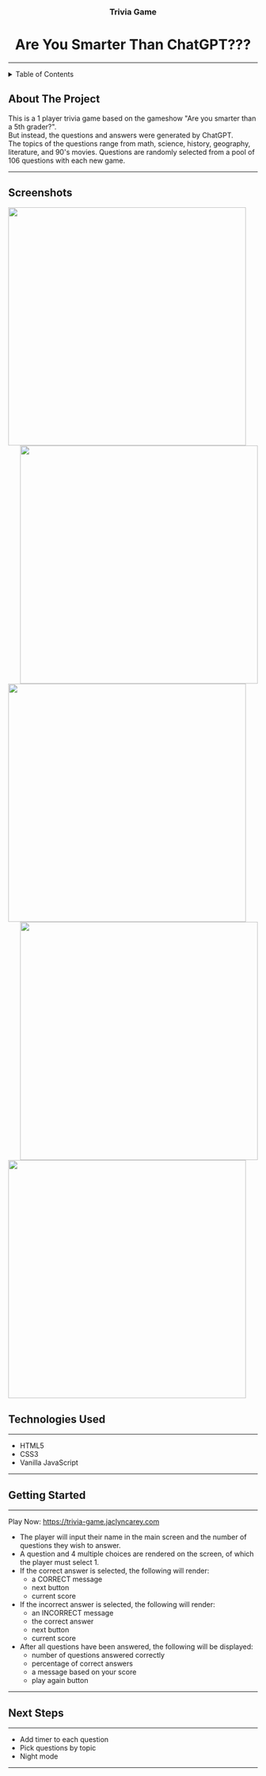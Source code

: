   <h3 align="center">Trivia Game</h3>
  <h1 align="center">Are You Smarter Than ChatGPT???</h1>
                                   
                                                
------------------------------------------
<details>
  <summary>Table of Contents</summary>
  <ol>
    <li><a href="#about-the-project">About The Project</a></li>
    <li><a href="#screenshots">Screenshots</a></li>
    <li><a href="#technologies-used">Technologies Used</a></li>
    <li><a href="#getting-started">Getting Started</a></li>
    <li><a href="#next-steps">Next Steps</a></li>
  </ol>
</details>

## About The Project
This is a 1 player trivia game based on the gameshow "Are you smarter than a 5th grader?".<br>
But instead, the questions and answers were generated by ChatGPT.<br>
The topics of the questions range from math, science, history, geography, literature, and 90's movies.
Questions are randomly selected from a pool of 106 questions with each new game.<br>

------------------------------------------


## Screenshots

<img align="left" src="https://user-images.githubusercontent.com/109121563/230237076-2321caf9-d604-4987-ba31-ec5149b2de16.png" width="480px">
<img align="right" src="https://user-images.githubusercontent.com/109121563/230237715-27475de7-dea6-4fe6-9da3-8f5ee948ed6d.png" width="480px">

<img align="left" src="https://user-images.githubusercontent.com/109121563/230238001-869342df-f53d-49c1-8bea-33faa3b9478b.png" width="480px">
<img align="right" src="https://user-images.githubusercontent.com/109121563/230239815-bc0820d6-03e3-4953-aeb9-061bfc350378.png" width="480px">

<img align="center" src="https://user-images.githubusercontent.com/109121563/230240626-0529ece8-ad2e-4b8c-a0ec-725faa90eced.png" width="480px">


## Technologies Used
------------------------------------------
                                             
- HTML5
- CSS3
- Vanilla JavaScript

------------------------------------------

## Getting Started
------------------------------------------

Play Now: https://trivia-game.jaclyncarey.com
                                              
- The player will input their name in the main screen and the number of questions they wish to answer.
- A question and 4 multiple choices are rendered on the screen, of which the player must select 1.
- If the correct answer is selected, the following will render:
    - a CORRECT message
    - next button
    - current score
- If the incorrect answer is selected, the following will render:
    - an INCORRECT message
    - the correct answer
    - next button
    - current score
- After all questions have been answered, the following will be displayed:
    - number of questions answered correctly
    - percentage of correct answers
    - a message based on your score
    - play again button
------------------------------------------
                                                      
                                                      
## Next Steps

------------------------------------------

- Add timer to each question
- Pick questions by topic
- Night mode

------------------------------------------
